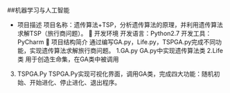 ##机器学习与人工智能
*	项目描述
项目名称：遗传算法+TSP，分析遗传算法的原理，并利用遗传算法求解TSP（旅行商问题）。
	开发环境
开发语言：Python2.7
开发工具：PyCharm
	项目结构简介
通过编写GA.py，Life.py，TSPGA.py完成不同功能，实现遗传算法求解旅行商问题。
1.GA.py
GA.py中实现遗传算法类
2.Life类
用于创造生命集，在GA类中被调用
3. TSPGA.Py
TSPGA.Py实现可视化界面，调用GA类，完成四大功能：随机初始、开始进化、停止进化、退出程序。

